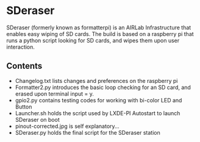# SDeraser
SDeraser (formerly known as formatterpi) is an AIRLab Infrastructure that enables easy wiping of SD cards.
The build is based on a raspberry pi that runs a python script looking for SD cards, and wipes them upon user interaction.

## Contents
- Changelog.txt lists changes and preferences on the raspberry pi
- Formatter2.py introduces the basic loop checking for an SD card, and erased upon terminal input = y.
- gpio2.py contains testing codes for working with bi-color LED and Button
- Launcher.sh holds the script used by LXDE-PI Autostart to launch SDeraser on boot
- pinout-corrected.jpg is self explanatory...
- SDeraser.py holds the final script for the SDeraser station
